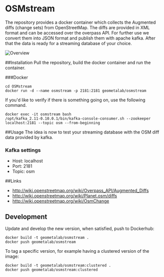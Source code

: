 # OSMstream
The repository provides a docker container which collects the Augmented diffs (change sets) from OpenStreetMap.
The diffs are provided in XML format and can be accessed over the overpass API. For further use we convert them into JSON format and publish them with apache kafka.
After that the data is ready for a streaming database of your choice.

![Overview](img/streaming_db.png)

##Installation
Pull the repository, build the docker container and run the container.

###Docker
```shell
cd OSMstream
docker run -d --name osmstream -p 2181:2181 geometalab/osmstream
```

If you'd like to verify if there is something going on, use the following command.
```shell
docker exec -it osmstream bash
/opt/kafka_2.11-0.10.0.1/bin/kafka-console-consumer.sh --zookeeper localhost:2181 --topic osm --from-beginning
```


##Usage
The idea is now to test your streaming database with the OSM diff data provided by kafka.

### Kafka settings
- Host:     localhost
- Port:     2181
- Topic:    osm

##Links
- http://wiki.openstreetmap.org/wiki/Overpass_API/Augmented_Diffs
- http://wiki.openstreetmap.org/wiki/Planet.osm/diffs
- http://wiki.openstreetmap.org/wiki/OsmChange

## Development

Update and develop the new version, when satisfied, push to Dockerhub:

```
docker build -t geometalab/osmstream .
docker push geometalab/osmstream
```

To tag a specific version, for example having a clustered version of the image:

```
docker build -t geometalab/osmstream:clustered .
docker push geometalab/osmstream:clustered
```
